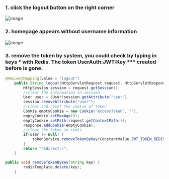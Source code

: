 ### 1. click the logout button on the right corner
![image](https://user-images.githubusercontent.com/50439378/134592556-75738845-f688-4c89-8618-23d94190dce5.png)

### 2. homepage appears without username information
![image](https://user-images.githubusercontent.com/50439378/134592582-e12452c2-419c-429f-a2e6-78d690a67eba.png)


### 3. remove the token by system, you could check by typing in keys * with Redis. The token UserAuth:JWT:Key *** created before is gone.
```Java
@RequestMapping(value = "logout")
    public String logout(HttpServletRequest request, HttpServletResponse response){
        HttpSession session = request.getSession();
        //clear the information in session
        User user = (User)session.getAttribute("user");
        session.removeAttribute("user");
        //clear and reset the cookie of token
        Cookie emptyCookie = new Cookie("accessToken", "");
        emptyCookie.setMaxAge(0);
        emptyCookie.setPath(request.getContextPath());
        response.addCookie(emptyCookie);
        //clear the token in redis
        if(user != null) {
            tokenService.removeTokenByKey(ConstantValue.JWT_TOKEN_REDIS_KEY_PREFIX + user.getId());
        }
        return "redirect:/";
    }
```

```Java
public void removeTokenByKey(String key) {
        redisTemplate.delete(key);
    }
```
